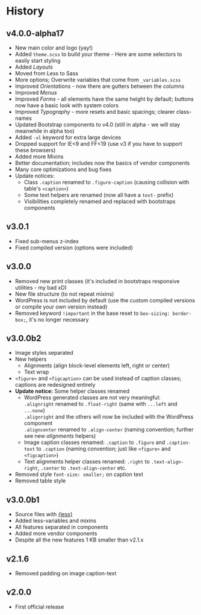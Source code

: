 # History

## v4.0.0-alpha17
 * New main color and logo (yay!)
 * Added `theme.scss` to build your theme - Here are some selectors to easily start styling
 * Added _Layouts_
 * Moved from Less to Sass
 * More options; Overwrite variables that come from `_variables.scss`
 * Improved _Orientations_ - now there are gutters between the columns
 * Improved _Menus_
 * Improved _Forms_ - all elements have the same height by default; buttons now have a basic look with system colors
 * Improved _Typography_ - more resets and basic spacings; clearer class-names
 * Updated Bootstrap components to v4.0 (still in alpha - we will stay meanwhile in alpha too)
 * Added `-xl` keyword for extra large devices
 * Dropped support for IE<9 and FF<19 (use v3 if you have to support these browsers)
 * Added more Mixins
 * Better documentation; includes now the basics of vendor components
 * Many core optimizations and bug fixes
 * Update notices:
   * Class `.caption` renamed to `.figure-caption` (causing collision with table's `<caption>`)
   * Some text helpers are renamed (now all have a `text-` prefix)
   * Visibilities completely renamed and replaced with bootstraps components

## v3.0.1
 * Fixed sub-menus z-index
 * Fixed compiled version (options were included)

## v3.0.0
 * Removed new print classes (it's included in bootstraps responsive utilities - my bad xD)
 * New file structure (to not repeat mixins)
 * WordPress is not included by default (use the custom compiled versions or compile your own version instead)
 * Removed keyword `!important` in the base reset to `box-sizing: border-box;`, it's no longer necessary

## v3.0.0b2
 * Image styles separated 
 * New helpers
   * Alignments (align block-level elements left, right or center)
   * Text wrap
 * `<figure>` and `<figcaption>` can be used instead of caption classes; captions are redesigned entirely
 * __Update notice:__ Some helper classes renamed
   * WordPress generated classes are not very meaningful:<br />
     `.alignright` renamed to `.float-right` (same with `...left` and `...none`)<br />
     `.alignright` and the others will now be included with the WordPress component<br />
     `.aligncenter` renamed to `.align-center` (naming convention; further see new _alignments_ helpers)
   * Image caption classes renamed: `.caption` to `.figure` and `.caption-text` to `.caption` (naming convention; just like `<figure>` and `<figcaption>`)
   * Text alignments helper classes renamed: `.right` to `.text-align-right`, `.center` to `.text-align-center` etc.
 * Removed style `font-size: smaller;` on caption text
 * Removed table style

## v3.0.0b1
 * Source files with [{less}](http://lesscss.org/)
 * Added less-variables and mixins
 * All features separated in components
 * Added more vendor components
 * Despite all the new features 1 KB smaller than v2.1.x
 
## v2.1.6
 * Removed padding on image caption-text
 
## v2.0.0
 * First official release
 
